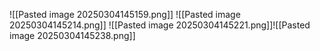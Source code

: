 ![[Pasted image 20250304145159.png]]
![[Pasted image 20250304145214.png]]
![[Pasted image 20250304145221.png]]![[Pasted image 20250304145238.png]]

